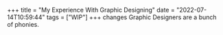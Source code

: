+++
title = "My Experience With Graphic Designing"
date = "2022-07-14T10:59:44"
tags = ["WIP"]
+++
changes
Graphic Designers are a bunch of phonies.
